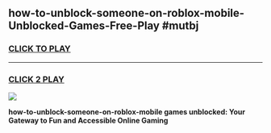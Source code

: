 
## how-to-unblock-someone-on-roblox-mobile-Unblocked-Games-Free-Play #mutbj
<h3>
<a href="https://us.freeplayer.one?title=how-to-unblock-someone-on-roblox-mobile&ref=9M">CLICK TO PLAY</a></h3>
<hr>

<h3>
<a href="https://us.freeplayer.one?title=how-to-unblock-someone-on-roblox-mobile&ref=9M">CLICK 2 PLAY</a>
  
</h3>

<a href="https://us.freeplayer.one?title=how-to-unblock-someone-on-roblox-mobile&ref=9M"><img src="https://clearcache.store/games.png"></a>


**how-to-unblock-someone-on-roblox-mobile games unblocked: Your Gateway to Fun and Accessible Online Gaming**
